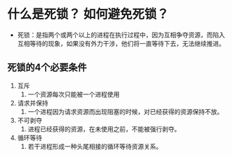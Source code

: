 # 什么是死锁？ 如何避免死锁？

- 死锁：是指两个或两个以上的进程在执行过程中，因为互相争夺资源，而陷入互相等待的现象，如果没有外力干涉，他们将一直等待下去，无法继续推进。

## 死锁的4个必要条件
1. 互斥
   1. 一个资源每次只能被一个进程使用
2. 请求并保持
   1. 一个进程因为请求资源而出现阻塞的时候，对已经获得的资源保持不放。
3. 不可剥夺
   1. 进程已经获得的资源，在未使用之前，不能被强行剥夺。
4. 循环等待
   1. 若干进程形成一种头尾相接的循环等待资源关系。


